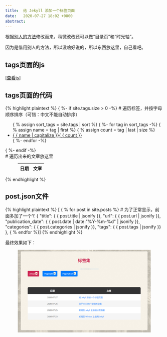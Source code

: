 ```yaml
---
title:  给 Jekyll 添加一个标签页面  
date:   2020-07-27 18:02 +0800
abstract: 
---
```


根据[别人的方法](https://blog.fooleap.org/jekyll-tags-page.html)修改而来，稍微改改还可以做“目录页”和“时光轴”。

因为是借用别人的方法，所以没啥好说的，所以东西放这里，自己看吧。

## tags页面的js

\[[查看js](/assets/js/wzm_tags.js)]

## tags页面的代码

{% highlight plaintext %}
{ %- if site.tags.size > 0 -%}      # 遍历标签，并按字母顺序排序（可惜：中文不能自动排序）
<ul class="list-unstyled mb-0 row">
    { % assign sort_tags = site.tags | sort %}
    { %- for tag in sort_tags -%}
    { % assign name = tag | first %}
    { % assign count = tag | last | size %}
    <li class="col-auto page-tags-group-item">
        <a class="page-tags-group-item-btn" href="javascript:void(0)" data-tag-name="{ { name }}">
            { { name | capitalize }}<span>{ { count }}</span>
        </a>
    </li>
    { %- endfor -%}
</ul>
{ %- endif -%}

<div class="page-tags-content">     # 遍历出来的文章放这里
    <div id="error" class="page-tags-error"></div>
    <figure class="post-content-table">
        <table class="table">
            <thead><tr><th>日期</th><th>文章</th></tr></thead>
            <tbody id="page-tags-table-tbody"></tbody>
        </table>
    </figure>
</div>
{% endhighlight %} 

## post.json文件

{% highlight plaintext %}
\[ { % for post in site.posts %}    # 为了正常显示，前面多加了一个‘\’
    {
        "title":    { { post.title | jsonify }},
        "url":      { { post.url | jsonify }},
        "publication_date":     { { post.date | date:"%Y-%m-%d" | jsonify }},
        "categories":   { { post.categories | jsonify }},
        "tags":     { { post.tags | jsonify }}
    },
{ % endfor %}]
{% endhighlight %} 

最终效果如下：

<figure class="post-content-img row justify-content-center">
    <div class="col-12 col-lg-12">
        <img class="w-100" src="/assets/post/2020-07-27-add-a-tag-page-to-jekyll/page_tags_0727.PNG" alt="标签页当前效果（2020年7月27日）">
    </div>
</figure>